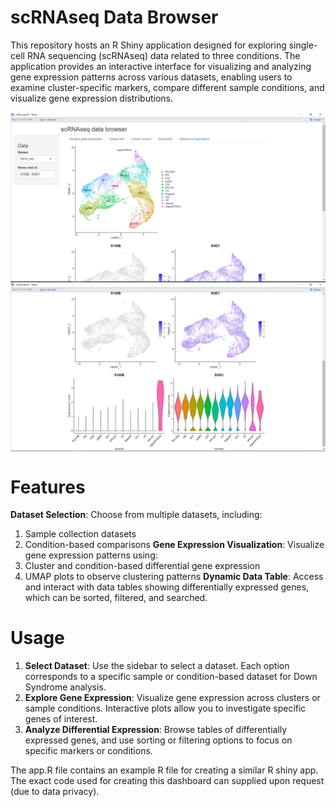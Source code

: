 # scRNAseq Data Browser
This repository hosts an R Shiny application designed for exploring single-cell RNA sequencing (scRNAseq) data related to three conditions. The application provides an interactive interface for visualizing and analyzing gene expression patterns across various datasets, enabling users to examine cluster-specific markers, compare different sample conditions, and visualize gene expression distributions.

<div style="display: flex; justify-content: space-around;">
  <img src="Pics/Pic 1.PNG" alt="Overall 1 Overview" width="100%">
</div>

<div style="display: flex; justify-content: space-around;">
  <img src="Pics/Pic 2.PNG" alt="Overall 2 Overview" width="100%">
</div>

# Features
**Dataset Selection**: Choose from multiple datasets, including:
1. Sample collection datasets 
2. Condition-based comparisons 
**Gene Expression Visualization**: Visualize gene expression patterns using:
1. Cluster and condition-based differential gene expression
2. UMAP plots to observe clustering patterns
**Dynamic Data Table**: Access and interact with data tables showing differentially expressed genes, which can be sorted, filtered, and searched.

# Usage
1. **Select Dataset**: Use the sidebar to select a dataset. Each option corresponds to a specific sample or condition-based dataset for Down Syndrome analysis.
2. **Explore Gene Expression**: Visualize gene expression across clusters or sample conditions. Interactive plots allow you to investigate specific genes of interest.
3. **Analyze Differential Expression**: Browse tables of differentially expressed genes, and use sorting or filtering options to focus on specific markers or conditions.

The app.R file contains an example R file for creating a similar R shiny app. The exact code used for creating this dashboard can supplied upon request (due to data privacy). 
